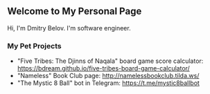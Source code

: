 ## Welcome to My Personal Page

Hi, I'm Dmitry Belov. I'm software engineer.

### My Pet Projects

- "Five Tribes: The Djinns of Naqala" board game score calculator: https://bdream.github.io/five-tribes-board-game-calculator/
- "Nameless" Book Club page: http://namelessbookclub.tilda.ws/
- "The Mystic 8 Ball" bot in Telegram: https://t.me/mystic8ballbot
